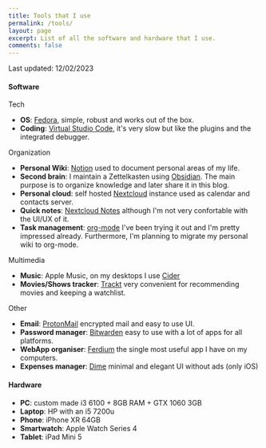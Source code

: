 ```yaml
---
title: Tools that I use
permalink: /tools/
layout: page
excerpt: List of all the software and hardware that I use.
comments: false
---
```


Last updated: 12/02/2023

#### Software

Tech
- **OS**: [Fedora](https://getfedora.org/), simple, robust and works out of the box.
- **Coding**: [Virtual Studio Code](https://code.visualstudio.com/), it's very slow but like the plugins and the integrated debugger.

Organization
- **Personal Wiki**: [Notion](https://www.notion.so/) used to document personal areas of my life.
- **Second brain**: I maintain a Zettelkasten using [Obsidian](https://obsidian.md/). The main purpose is to organize knowledge and later share it in this blog.
- **Personal cloud**: self hosted [Nextcloud](https://github.com/nextcloud/server) instance used as calendar and contacts server.
- **Quick notes**: [Nextcloud Notes](https://github.com/nextcloud/notes) although I'm not very confortable with the UI/UX of it.
- **Task management**: [org-mode](https://orgmode.org/) I've been trying it out and I'm pretty impressed already. Furthermore, I'm planning to migrate my personal wiki to org-mode.

Multimedia
- **Music**: Apple Music, on my desktops I use [Cider](https://cider.sh/)
- **Movies/Shows tracker**: [Trackt](https://trakt.tv/) very convenient for recommending movies and keeping a watchlist.

Other
- **Email**: [ProtonMail](https://protonmail.com/) encrypted mail and easy to use UI.
- **Password manager**: [Bitwarden](https://bitwarden.com/) easy to use with a lot of apps for all platforms.
- **WebApp organiser**: [Ferdium](https://ferdium.org/) the single most useful app I have on my computers.
- **Expenses manager**: [Dime](https://apps.apple.com/us/app/dime-budgets-and-expenses/id1635280255) minimal and elegant UI without ads (only iOS)

#### Hardware

- **PC**: custom made i3 6100 + 8GB RAM + GTX 1060 3GB
- **Laptop**: HP with an i5 7200u
- **Phone**: iPhone XR 64GB
- **Smartwatch**: Apple Watch Series 4
- **Tablet**: iPad Mini 5

